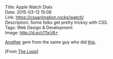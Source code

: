 Title: Apple Watch Dials  
Date: 2015-03-12 15:08  
Link: https://cssanimation.rocks/watch/  
Description: Some folks get pretty tricksy with CSS.  
Tags: Web Design & Development  
Image: http://d.pr/i/11xU6+  

[Another][theoveranalyzed] gem from the same guy who did [this][cssanimation].

[From [The Loop][loopinsight]]

[cssanimation]: https://cssanimation.rocks/clocks/ "Another sweet CSS animation"
[loopinsight]: http://www.loopinsight.com/2015/03/12/apple-watch-activity-dial-in-css/ "Source post from The Loop"
[theoveranalyzed]: /2015/3/3/css-clocks "My link to another great pure CSS animation"